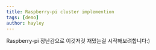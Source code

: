 ```yaml
---
title: Raspberry-pi cluster implemention
tags: [demo]
author: hayley
---
```


Raspberry-pi 장난감으로 이것저것 재밌는걸 시작해보려합니다:)


